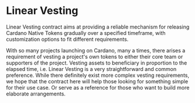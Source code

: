 # Linear Vesting

Linear Vesting contract aims at providing a reliable mechanism for releasing Cardano Native Tokens gradually over a specified timeframe, with customization options to fit different requirements.

With so many projects launching on Cardano, many a times, there arises a requirement of vesting a project's own tokens to either their core team or supporters of the project. Vesting assets to beneficiary in proportion to the elapsed time, i.e. Linear Vesting is a very straightforward and common preference. While there definitely exist more complex vesting requirements, we hope that the contract here will help those looking for something simple for their use case. Or serve as a reference for those who want to build more elaborate arrangements.
